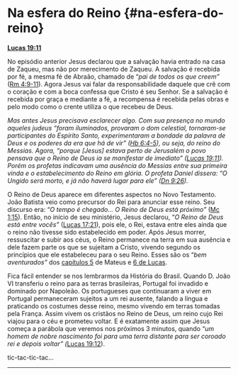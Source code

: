 # Na esfera do Reino {#na-esfera-do-reino}

[**Lucas 19:11**](http://bibliaonline.com.br/acf/lc/19/11)

No episódio anterior Jesus declarou que a salvação havia entrado na casa de Zaqueu, mas não por merecimento de Zaqueu. A salvação é recebida por fé, a mesma fé de Abraão, chamado de “_pai de todos os que creem”_ ([Rm 4:9-11](http://bibliaonline.com.br/acf/rm/4/9-11)). Agora Jesus vai falar da responsabilidade daquele que crê com o coração e com a boca confessa que Cristo é seu Senhor. Se a salvação é recebida por graça e mediante a fé, a recompensa é recebida pelas obras e pelo modo como o crente utiliza o que recebeu de Deus.

_Mas antes Jesus precisava esclarecer algo. Com sua presença no mundo aqueles judeus “foram iluminados, provaram o dom celestial, tornaram-se participantes do Espírito Santo, experimentaram a bondade da palavra de Deus e os poderes da era que há de vir” (_[_Hb 6:4-5_](http://bibliaonline.com.br/acf/hb/6/4-5)_), ou seja, do reino do Messias. Agora, “porque [Jesus] estava perto de Jerusalém o povo pensava que o Reino de Deus ia se manifestar de imediato” (_[_Lucas 19:11_](http://bibliaonline.com.br/acf/lc/19/11)_). Porém os profetas indicavam uma ausência do Messias entre sua primeira vinda e o estabelecimento do Reino em glória. O profeta Daniel dissera: “O Ungido será morto, e já não haverá lugar para ele” (_[_Dn 9:26_](http://bibliaonline.com.br/acf/dn/9/26)_)._

O Reino de Deus aparece em diferentes aspectos no Novo Testamento. João Batista veio como precursor do Rei para anunciar esse reino. Seu discurso era: “_O tempo é chegado... O Reino de Deus está próximo”_ ([Mc 1:15](http://bibliaonline.com.br/acf/mc/1/15)). Então, no início de seu ministério, Jesus declarou, “_O Reino de Deus está entre vocês”_ ([Lucas 17:21](http://bibliaonline.com.br/acf/lc/17/21)), pois ele, o Rei, estava entre eles ainda que o reino não tivesse sido estabelecido em poder. Após Jesus morrer, ressuscitar e subir aos céus, o Reino permanece na terra em sua ausência e dele fazem parte os que se sujeitam a Cristo, vivendo segundo os princípios que ele estabeleceu para o seu Reino. Esses são os “_bem aventurados”_ dos [capítulos 5](http://bibliaonline.com.br/acf/mt/5) de Mateus e [6 de Lucas](http://bibliaonline.com.br/acf/lc/6).

Fica fácil entender se nos lembrarmos da História do Brasil. Quando D. João VI transferiu o reino para as terras brasileiras, Portugal foi invadido e dominado por Napoleão. Os portugueses que continuaram a viver em Portugal permaneceram sujeitos a um rei ausente, falando a língua e praticando os costumes desse reino, mesmo vivendo em terras tomadas pela França. Assim vivem os cristãos no Reino de Deus, um reino cujo Rei viajou para o céu e prometeu voltar. E é exatamente assim que Jesus começa a parábola que veremos nos próximos 3 minutos, quando “_um homem de nobre nascimento foi para uma terra distante para ser coroado rei e depois voltar” (_[Lucas 19:12](http://bibliaonline.com.br/acf/lc/19/12)).

tic-tac-tic-tac...

*****
